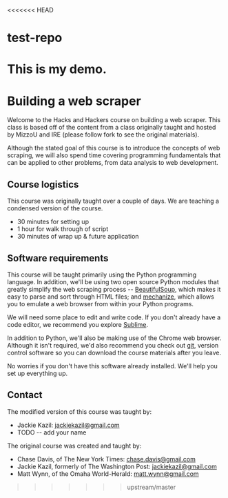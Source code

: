 <<<<<<< HEAD
# test-repo
This is my demo.
=======
Building a web scraper
==============

Welcome to the Hacks and Hackers course on building a web scraper. This class is based off of the content from a class originally taught and hosted by MizzoU and IRE (please follow fork to see the original materials).

Although the stated goal of this course is to introduce the concepts of web scraping, we will also spend time covering programming fundamentals that can be applied to other problems, from data analysis to web development.

## Course logistics

This course was originally taught over a couple of days. We are teaching a condensed version of the course.

* 30 minutes for setting up
* 1 hour for walk through of script
* 30 minutes of wrap up & future application

## Software requirements

This course will be taught primarily using the Python programming language. In addition, we'll be using two open source Python modules that greatly simplify the web scraping process -- [BeautifulSoup](http://www.crummy.com/software/BeautifulSoup/), which makes it easy to parse and sort through HTML files; and [mechanize](http://wwwsearch.sourceforge.net/mechanize/), which allows you to emulate a web browser from within your Python programs.

We will need some place to edit and write code. If you don't already have a code editor, we recommend you explore [Sublime](http://www.sublimetext.com/2).

In addition to Python, we'll also be making use of the Chrome web browser. Although it isn't required, we'd also recommend you check out [git](https://help.github.com/articles/set-up-git), version control software so you can download the course materials after you leave.

No worries if you don't have this software already installed. We'll help you set up everything up.

## Contact

The modified version of this course was taught by:
- Jackie Kazil: jackiekazil@gmail.com
- TODO -- add your name


The original course was created and taught by:
- Chase Davis, of The New York Times: chase.davis@gmail.com
- Jackie Kazil, formerly of The Washington Post: jackiekazil@gmail.com
- Matt Wynn, of the Omaha World-Herald: matt.wynn@gmail.com
>>>>>>> upstream/master
